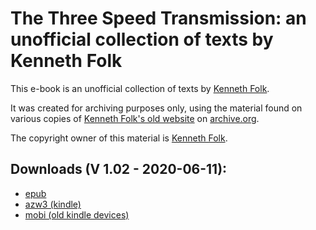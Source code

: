 # The Three Speed Transmission: an unofficial collection of texts by Kenneth Folk

This e-book is an unofficial collection of texts by [Kenneth Folk](https://kennethfolkdharma.com/). 

It was created for archiving purposes only, using the material found on various copies of [Kenneth Folk's old website](https://web.archive.org/web/2013*/http://kennethfolkdharma.wetpaint.com) on [archive.org](https://web.archive.org).

The copyright owner of this material is [Kenneth Folk](https://kennethfolkdharma.com/).


## Downloads (V 1.02 - 2020-06-11):

- [epub](https://github.com/atrahhdis/kf3st/raw/master/ebooks/The%20Three%20Speed%20Transmission%20-%20an%20unofficial%20collection%20of%20texts%20by%20Kenneth%20Folk%20-%20Kenneth%20Folk.epub)
- [azw3 (kindle)](https://github.com/atrahhdis/kf3st/raw/master/ebooks/The%20Three%20Speed%20Transmission%20-%20an%20unofficial%20collection%20of%20texts%20by%20Kenneth%20Folk%20-%20Kenneth%20Folk.azw3)
- [mobi (old kindle devices)](https://github.com/atrahhdis/kf3st/raw/master/ebooks/The%20Three%20Speed%20Transmission%20-%20an%20unofficial%20collection%20of%20texts%20by%20Kenneth%20Folk%20-%20Kenneth%20Folk.mobi)